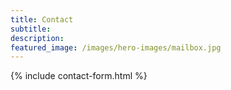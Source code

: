```yaml
---
title: Contact
subtitle: 
description: 
featured_image: /images/hero-images/mailbox.jpg
---
```


{% include contact-form.html %}


